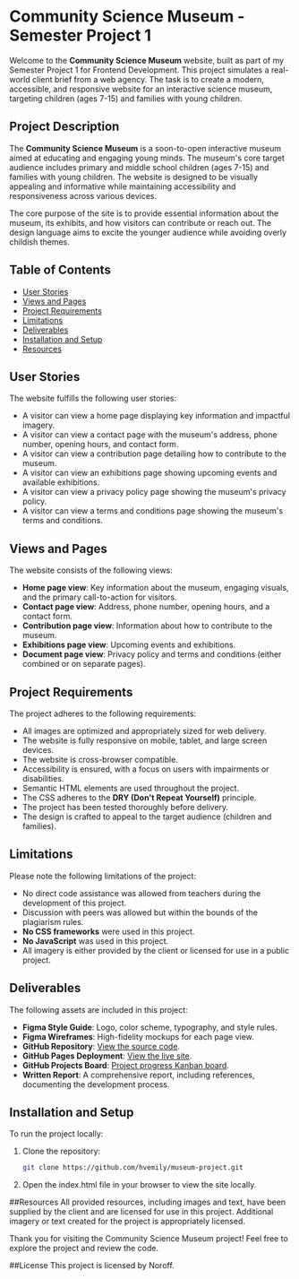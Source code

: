 # Community Science Museum - Semester Project 1

Welcome to the **Community Science Museum** website, built as part of my Semester Project 1 for Frontend Development. This project simulates a real-world client brief from a web agency. The task is to create a modern, accessible, and responsive website for an interactive science museum, targeting children (ages 7-15) and families with young children.

## Project Description

The **Community Science Museum** is a soon-to-open interactive museum aimed at educating and engaging young minds. The museum's core target audience includes primary and middle school children (ages 7-15) and families with young children. The website is designed to be visually appealing and informative while maintaining accessibility and responsiveness across various devices.

The core purpose of the site is to provide essential information about the museum, its exhibits, and how visitors can contribute or reach out. The design language aims to excite the younger audience while avoiding overly childish themes.

## Table of Contents

- [User Stories](#user-stories)
- [Views and Pages](#views-and-pages)
- [Project Requirements](#project-requirements)
- [Limitations](#limitations)
- [Deliverables](#deliverables)
- [Installation and Setup](#installation-and-setup)
- [Resources](#resources)

## User Stories

The website fulfills the following user stories:

- A visitor can view a home page displaying key information and impactful imagery.
- A visitor can view a contact page with the museum's address, phone number, opening hours, and contact form.
- A visitor can view a contribution page detailing how to contribute to the museum.
- A visitor can view an exhibitions page showing upcoming events and available exhibitions.
- A visitor can view a privacy policy page showing the museum's privacy policy.
- A visitor can view a terms and conditions page showing the museum's terms and conditions.

## Views and Pages

The website consists of the following views:

- **Home page view**: Key information about the museum, engaging visuals, and the primary call-to-action for visitors.
- **Contact page view**: Address, phone number, opening hours, and a contact form.
- **Contribution page view**: Information about how to contribute to the museum.
- **Exhibitions page view**: Upcoming events and exhibitions.
- **Document page view**: Privacy policy and terms and conditions (either combined or on separate pages).

## Project Requirements

The project adheres to the following requirements:

- All images are optimized and appropriately sized for web delivery.
- The website is fully responsive on mobile, tablet, and large screen devices.
- The website is cross-browser compatible.
- Accessibility is ensured, with a focus on users with impairments or disabilities.
- Semantic HTML elements are used throughout the project.
- The CSS adheres to the **DRY (Don't Repeat Yourself)** principle.
- The project has been tested thoroughly before delivery.
- The design is crafted to appeal to the target audience (children and families).

## Limitations

Please note the following limitations of the project:

- No direct code assistance was allowed from teachers during the development of this project.
- Discussion with peers was allowed but within the bounds of the plagiarism rules.
- **No CSS frameworks** were used in this project.
- **No JavaScript** was used in this project.
- All imagery is either provided by the client or licensed for use in a public project.

## Deliverables

The following assets are included in this project:

- **Figma Style Guide**: Logo, color scheme, typography, and style rules.
- **Figma Wireframes**: High-fidelity mockups for each page view.
- **GitHub Repository**: [View the source code](https://github.com/yourusername/museum-project).
- **GitHub Pages Deployment**: [View the live site](https://yourusername.github.io/museum-project/).
- **GitHub Projects Board**: [Project progress Kanban board](https://github.com/yourusername/museum-project/projects).
- **Written Report**: A comprehensive report, including references, documenting the development process.

## Installation and Setup

To run the project locally:

1. Clone the repository:
   ```bash
   git clone https://github.com/hvemily/museum-project.git
2. Open the index.html file in your browser to view the site locally.


##Resources
All provided resources, including images and text, have been supplied by the client and are licensed for use in this project. Additional imagery or text created for the project is appropriately licensed.

Thank you for visiting the Community Science Museum project! Feel free to explore the project and review the code.

##License 
This project is licensed by Noroff. 
